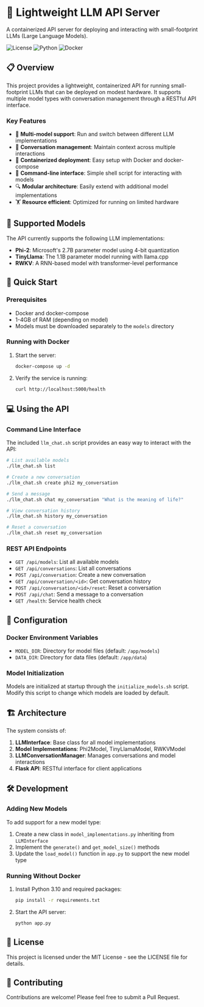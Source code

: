 # 🤖 Lightweight LLM API Server

A containerized API server for deploying and interacting with small-footprint LLMs (Large Language Models).

![License](https://img.shields.io/badge/license-MIT-blue)
![Python](https://img.shields.io/badge/python-3.10-green)
![Docker](https://img.shields.io/badge/docker-ready-brightgreen)

## 📋 Overview

This project provides a lightweight, containerized API for running small-footprint LLMs that can be deployed on modest hardware. It supports multiple model types with conversation management through a RESTful API interface.

### Key Features

- 🔄 **Multi-model support**: Run and switch between different LLM implementations
- 💬 **Conversation management**: Maintain context across multiple interactions
- 🐳 **Containerized deployment**: Easy setup with Docker and docker-compose
- 📝 **Command-line interface**: Simple shell script for interacting with models
- 🔍 **Modular architecture**: Easily extend with additional model implementations
- 🏋️ **Resource efficient**: Optimized for running on limited hardware

## 🧠 Supported Models

The API currently supports the following LLM implementations:

- **Phi-2**: Microsoft's 2.7B parameter model using 4-bit quantization
- **TinyLlama**: The 1.1B parameter model running with llama.cpp
- **RWKV**: A RNN-based model with transformer-level performance

## 🚀 Quick Start

### Prerequisites

- Docker and docker-compose
- 1-4GB of RAM (depending on model)
- Models must be downloaded separately to the `models` directory

### Running with Docker

1. Start the server:
   ```bash
   docker-compose up -d
   ```

2. Verify the service is running:
   ```bash
   curl http://localhost:5000/health
   ```

## 💻 Using the API

### Command Line Interface

The included `llm_chat.sh` script provides an easy way to interact with the API:

```bash
# List available models
./llm_chat.sh list

# Create a new conversation
./llm_chat.sh create phi2 my_conversation

# Send a message
./llm_chat.sh chat my_conversation "What is the meaning of life?"

# View conversation history
./llm_chat.sh history my_conversation

# Reset a conversation
./llm_chat.sh reset my_conversation
```

### REST API Endpoints

- `GET /api/models`: List all available models
- `GET /api/conversations`: List all conversations
- `POST /api/conversation`: Create a new conversation
- `GET /api/conversation/<id>`: Get conversation history
- `POST /api/conversation/<id>/reset`: Reset a conversation
- `POST /api/chat`: Send a message to a conversation
- `GET /health`: Service health check

## 🔧 Configuration

### Docker Environment Variables

- `MODEL_DIR`: Directory for model files (default: `/app/models`)
- `DATA_DIR`: Directory for data files (default: `/app/data`)

### Model Initialization

Models are initialized at startup through the `initialize_models.sh` script. Modify this script to change which models are loaded by default.

## 🏗️ Architecture

The system consists of:

1. **LLMInterface**: Base class for all model implementations
2. **Model Implementations**: Phi2Model, TinyLlamaModel, RWKVModel
3. **LLMConversationManager**: Manages conversations and model interactions
4. **Flask API**: RESTful interface for client applications

## 🛠️ Development

### Adding New Models

To add support for a new model type:

1. Create a new class in `model_implementations.py` inheriting from `LLMInterface`
2. Implement the `generate()` and `get_model_size()` methods
3. Update the `load_model()` function in `app.py` to support the new model type

### Running Without Docker

1. Install Python 3.10 and required packages:
   ```bash
   pip install -r requirements.txt
   ```

2. Start the API server:
   ```bash
   python app.py
   ```

## 📄 License

This project is licensed under the MIT License - see the LICENSE file for details.

## 🤝 Contributing

Contributions are welcome! Please feel free to submit a Pull Request.
